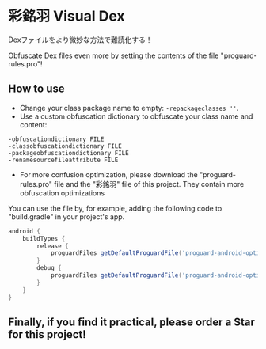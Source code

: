 # 彩銘羽 Visual Dex
Dexファイルをより微妙な方法で難読化する！

Obfuscate Dex files even more by setting the contents of the file "proguard-rules.pro"!

## How to use
- Change your class package name to empty: ```-repackageclasses ''```.
- Use a custom obfuscation dictionary to obfuscate your class name and content: 
``` proguard
-obfuscationdictionary FILE
-classobfuscationdictionary FILE
-packageobfuscationdictionary FILE
-renamesourcefileattribute FILE
```
- For more confusion optimization, please download the "proguard-rules.pro" file and the "彩銘羽" file of this project. They contain more obfuscation optimizations

You can use the file by, for example, adding the following code to "build.gradle" in your project's app.
``` groovy
android {
    buildTypes {
        release {
            proguardFiles getDefaultProguardFile('proguard-android-optimize.txt'), 'proguard-rules.pro'
        }
        debug {
            proguardFiles getDefaultProguardFile('proguard-android-optimize.txt'), 'proguard-rules.pro'
        }
    }
}
```

## Finally, if you find it practical, please order a Star for this project!